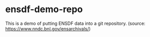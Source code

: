 # ensdf-demo-repo
This is a demo of putting ENSDF data into a git repository. (source: https://www.nndc.bnl.gov/ensarchivals/)
